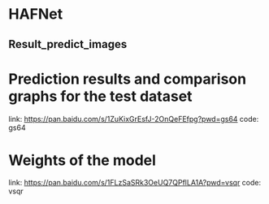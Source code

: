 # HAFNet <br>
## Result_predict_images  <br>
# Prediction results and comparison graphs for the test dataset
link: https://pan.baidu.com/s/1ZuKixGrEsfJ-2OnQeFEfpg?pwd=gs64 code: gs64
# Weights of the model
link: https://pan.baidu.com/s/1FLzSaSRk3OeUQ7QPflLA1A?pwd=vsqr code: vsqr

